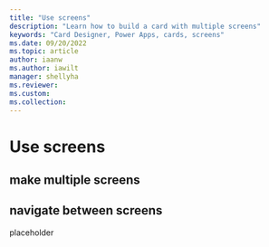 ```yaml
---
title: "Use screens"
description: "Learn how to build a card with multiple screens"
keywords: "Card Designer, Power Apps, cards, screens"
ms.date: 09/20/2022
ms.topic: article
author: iaanw
ms.author: iawilt
manager: shellyha
ms.reviewer: 
ms.custom: 
ms.collection: 
---
```


# Use screens

## make multiple screens

## navigate between screens

placeholder
